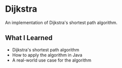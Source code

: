 # Dijkstra
An implementation of Dijkstra's shortest path algorithm.

## What I Learned
- Dijkstra's shortest path algorithm
- How to apply the algorithm in Java
- A real-world use case for the algorithm
